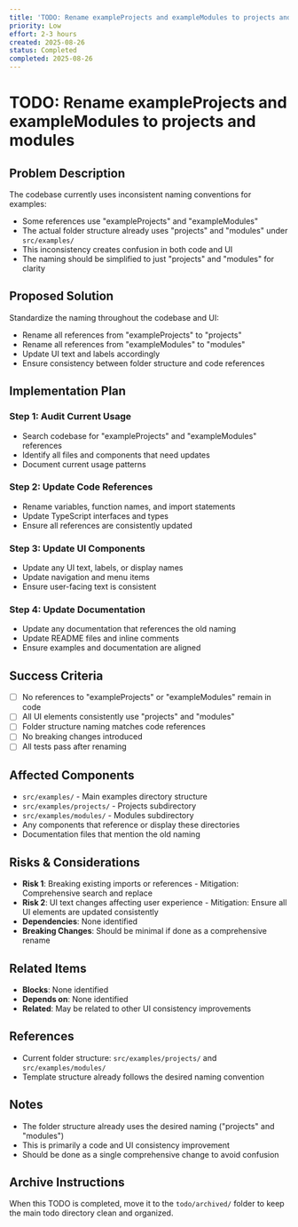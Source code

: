 ```yaml
---
title: 'TODO: Rename exampleProjects and exampleModules to projects and modules'
priority: Low
effort: 2-3 hours
created: 2025-08-26
status: Completed
completed: 2025-08-26
---
```


# TODO: Rename exampleProjects and exampleModules to projects and modules

## Problem Description

The codebase currently uses inconsistent naming conventions for examples:
- Some references use "exampleProjects" and "exampleModules"
- The actual folder structure already uses "projects" and "modules" under `src/examples/`
- This inconsistency creates confusion in both code and UI
- The naming should be simplified to just "projects" and "modules" for clarity

## Proposed Solution

Standardize the naming throughout the codebase and UI:
- Rename all references from "exampleProjects" to "projects"
- Rename all references from "exampleModules" to "modules"
- Update UI text and labels accordingly
- Ensure consistency between folder structure and code references

## Implementation Plan

### Step 1: Audit Current Usage
- Search codebase for "exampleProjects" and "exampleModules" references
- Identify all files and components that need updates
- Document current usage patterns

### Step 2: Update Code References
- Rename variables, function names, and import statements
- Update TypeScript interfaces and types
- Ensure all references are consistently updated

### Step 3: Update UI Components
- Update any UI text, labels, or display names
- Update navigation and menu items
- Ensure user-facing text is consistent

### Step 4: Update Documentation
- Update any documentation that references the old naming
- Update README files and inline comments
- Ensure examples and documentation are aligned

## Success Criteria

- [ ] No references to "exampleProjects" or "exampleModules" remain in code
- [ ] All UI elements consistently use "projects" and "modules"
- [ ] Folder structure naming matches code references
- [ ] No breaking changes introduced
- [ ] All tests pass after renaming

## Affected Components

- `src/examples/` - Main examples directory structure
- `src/examples/projects/` - Projects subdirectory
- `src/examples/modules/` - Modules subdirectory
- Any components that reference or display these directories
- Documentation files that mention the old naming

## Risks & Considerations

- **Risk 1**: Breaking existing imports or references - Mitigation: Comprehensive search and replace
- **Risk 2**: UI text changes affecting user experience - Mitigation: Ensure all UI elements are updated consistently
- **Dependencies**: None identified
- **Breaking Changes**: Should be minimal if done as a comprehensive rename

## Related Items

- **Blocks**: None identified
- **Depends on**: None identified
- **Related**: May be related to other UI consistency improvements

## References

- Current folder structure: `src/examples/projects/` and `src/examples/modules/`
- Template structure already follows the desired naming convention

## Notes

- The folder structure already uses the desired naming ("projects" and "modules")
- This is primarily a code and UI consistency improvement
- Should be done as a single comprehensive change to avoid confusion

## Archive Instructions

When this TODO is completed, move it to the `todo/archived/` folder to keep the main todo directory clean and organized. 